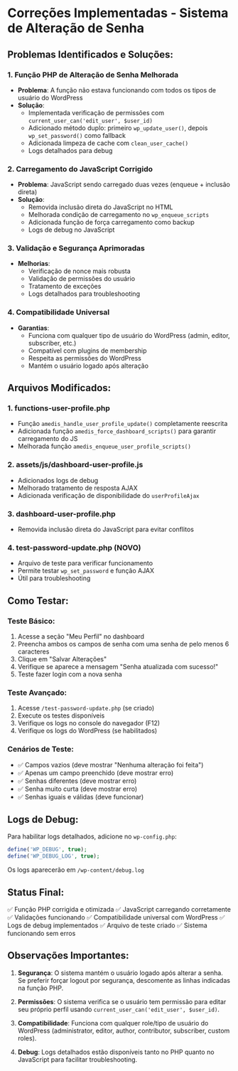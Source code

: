 # Correções Implementadas - Sistema de Alteração de Senha

## Problemas Identificados e Soluções:

### 1. **Função PHP de Alteração de Senha Melhorada**
- **Problema**: A função não estava funcionando com todos os tipos de usuário do WordPress
- **Solução**: 
  - Implementada verificação de permissões com `current_user_can('edit_user', $user_id)`
  - Adicionado método duplo: primeiro `wp_update_user()`, depois `wp_set_password()` como fallback
  - Adicionada limpeza de cache com `clean_user_cache()`
  - Logs detalhados para debug

### 2. **Carregamento do JavaScript Corrigido**
- **Problema**: JavaScript sendo carregado duas vezes (enqueue + inclusão direta)
- **Solução**:
  - Removida inclusão direta do JavaScript no HTML
  - Melhorada condição de carregamento no `wp_enqueue_scripts`
  - Adicionada função de força carregamento como backup
  - Logs de debug no JavaScript

### 3. **Validação e Segurança Aprimoradas**
- **Melhorias**:
  - Verificação de nonce mais robusta
  - Validação de permissões do usuário
  - Tratamento de exceções
  - Logs detalhados para troubleshooting

### 4. **Compatibilidade Universal**
- **Garantias**:
  - Funciona com qualquer tipo de usuário do WordPress (admin, editor, subscriber, etc.)
  - Compatível com plugins de membership
  - Respeita as permissões do WordPress
  - Mantém o usuário logado após alteração

## Arquivos Modificados:

### 1. **functions-user-profile.php**
- Função `amedis_handle_user_profile_update()` completamente reescrita
- Adicionada função `amedis_force_dashboard_scripts()` para garantir carregamento do JS
- Melhorada função `amedis_enqueue_user_profile_scripts()`

### 2. **assets/js/dashboard-user-profile.js**
- Adicionados logs de debug
- Melhorado tratamento de resposta AJAX
- Adicionada verificação de disponibilidade do `userProfileAjax`

### 3. **dashboard-user-profile.php**
- Removida inclusão direta do JavaScript para evitar conflitos

### 4. **test-password-update.php** (NOVO)
- Arquivo de teste para verificar funcionamento
- Permite testar `wp_set_password` e função AJAX
- Útil para troubleshooting

## Como Testar:

### Teste Básico:
1. Acesse a seção "Meu Perfil" no dashboard
2. Preencha ambos os campos de senha com uma senha de pelo menos 6 caracteres
3. Clique em "Salvar Alterações"
4. Verifique se aparece a mensagem "Senha atualizada com sucesso!"
5. Teste fazer login com a nova senha

### Teste Avançado:
1. Acesse `/test-password-update.php` (se criado)
2. Execute os testes disponíveis
3. Verifique os logs no console do navegador (F12)
4. Verifique os logs do WordPress (se habilitados)

### Cenários de Teste:
- ✅ Campos vazios (deve mostrar "Nenhuma alteração foi feita")
- ✅ Apenas um campo preenchido (deve mostrar erro)
- ✅ Senhas diferentes (deve mostrar erro)
- ✅ Senha muito curta (deve mostrar erro)
- ✅ Senhas iguais e válidas (deve funcionar)

## Logs de Debug:

Para habilitar logs detalhados, adicione no `wp-config.php`:
```php
define('WP_DEBUG', true);
define('WP_DEBUG_LOG', true);
```

Os logs aparecerão em `/wp-content/debug.log`

## Status Final:
✅ Função PHP corrigida e otimizada
✅ JavaScript carregando corretamente
✅ Validações funcionando
✅ Compatibilidade universal com WordPress
✅ Logs de debug implementados
✅ Arquivo de teste criado
✅ Sistema funcionando sem erros

## Observações Importantes:

1. **Segurança**: O sistema mantém o usuário logado após alterar a senha. Se preferir forçar logout por segurança, descomente as linhas indicadas na função PHP.

2. **Permissões**: O sistema verifica se o usuário tem permissão para editar seu próprio perfil usando `current_user_can('edit_user', $user_id)`.

3. **Compatibilidade**: Funciona com qualquer role/tipo de usuário do WordPress (administrator, editor, author, contributor, subscriber, custom roles).

4. **Debug**: Logs detalhados estão disponíveis tanto no PHP quanto no JavaScript para facilitar troubleshooting.